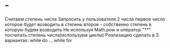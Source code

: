 # -
Считаем степень числа  Запросить у пользователя 2 числа первое число которое будет возводить в степень второе - собственно степень в которую будем возводить Не используя Math.pow и оператор "**" посчитать степень числа(используем циклы) Реализацию сделать в 3 вариантах: while do ... while for  
